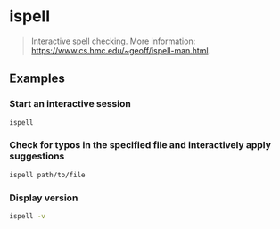 # ispell

> Interactive spell checking. More information: <https://www.cs.hmc.edu/~geoff/ispell-man.html>.

## Examples

### Start an interactive session

```bash
ispell
```

### Check for typos in the specified file and interactively apply suggestions

```bash
ispell path/to/file
```

### Display version

```bash
ispell -v
```
